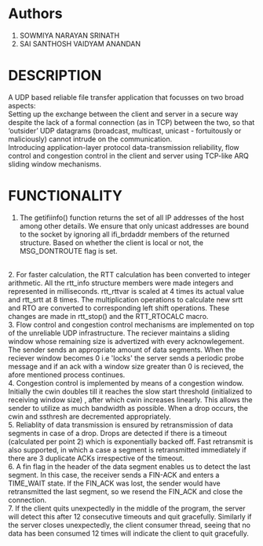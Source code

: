 Authors
=======

1. SOWMIYA NARAYAN SRINATH <br>
2. SAI SANTHOSH VAIDYAM ANANDAN

DESCRIPTION
===========

A UDP based reliable file transfer application that focusses on two broad aspects:
<br>
Setting up the exchange between the client and server in a secure way despite the lack of a formal connection (as in TCP) between the two, so that ‘outsider’ UDP datagrams (broadcast, multicast, unicast - fortuitously or maliciously) cannot intrude on the communication.
<br>
Introducing application-layer protocol data-transmission reliability, flow control and congestion control in the client and server using TCP-like ARQ sliding window mechanisms.

FUNCTIONALITY
=============

1. The getifiinfo() function returns the set of all IP addresses of the host among other details. We
    ensure that only unicast addresses are bound to the socket by ignoring all ifi_brdaddr members of the
    returned structure. Based on whether the client is local or not, the MSG_DONTROUTE flag is set. 
<br>
2. For faster calculation, the RTT calculation has been converted to integer arithmetic. All the rtt_info
    structure members were made integers and represented in milliseconds. rtt_rttvar is scaled at 4 times
    its actual value and rtt_srtt at 8 times. The multiplication operations to calculate new srtt and RTO
    are converted to corresponding left shift operations. These changes are made in rtt_stop() and the
    RTT_RTOCALC macro.
<br>
3. Flow control and congestion control mechanisms are implemented on top of the unreliable UDP infrastructure.
    The reciever maintains a sliding window whose remaining size is advertized with every acknowlegement. The
    sender sends an appropriate amount of data segments. When the reciever window becomes 0 i.e 'locks' the 
    server sends a periodic probe message and if an ack with a window size greater than 0 is recieved, the afore
    mentioned process continues.
<br>
4. Congestion control is implemented by means of a congestion window. Initially the cwin doubles till it reaches
    the slow start threshold (initialized to receiving window size) , after which cwin increases linearly. This
    allows the sender to utilize as much bandwidth as possible. When a drop occurs, the cwin and ssthresh are
    decremented appropriately.
<br>
5. Reliablity of data transmission is ensured by retransmission of data segments in case of a drop. Drops are 
    detected if there is a timeout (calculated per point 2) which is exponentially backed off. Fast retransmit
    is also supported, in which a case a segment is retransmitted immediately if there are 3 duplicate ACKs
    irrespective of the timeout.
<br>
6. A fin flag in the header of the data segment enables us to detect the last segment. In this case, the receiver
    sends a FIN-ACK and enters a TIME_WAIT state. If the FIN_ACK was lost, the sender would have retransmitted
    the last segment, so we resend the FIN_ACK and close the connection.
<br>
7. If the client quits unexpectedly in the middle of the program, the server will detect this after 12 consecutive
    timeouts and quit gracefully. Similarly if the server closes unexpectedly, the client consumer thread, seeing 
    that no data has been consumed 12 times will indicate the client to quit gracefully.
<br>
